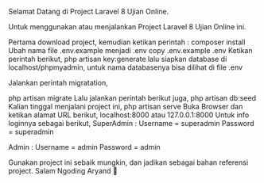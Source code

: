 Selamat Datang di Project Laravel 8 Ujian Online.

Untuk menggunakan atau menjalankan Project Laravel 8 Ujian Online ini.

Pertama download project, kemudian ketikan perintah :
composer install
Ubah nama file .env.example menjadi .env
copy .env.example .env
Ketikan perintah berikut,
php artisan key:generate
lalu siapkan database di localhost/phpmyadmin, untuk nama databasenya bisa dilihat di file .env

Jalankan perintah migratation,

php artisan migrate
Lalu jalankan perintah berikut juga,
php artisan db:seed
Kalian tinggal menjalani project ini,
php artisan serve
Buka Browser dan ketikan alamat URL berikut,
localhost:8000 atau 127.0.0.1:8000
Untuk info loginnya sebagai berikut,
SuperAdmin : Username = superadmin Password = superadmin

Admin : Username = admin Password = admin

Gunakan project ini sebaik mungkin, dan jadikan sebagai bahan referensi project.
Salam Ngoding Aryand 🥇
